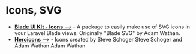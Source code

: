 # Icons, SVG

-   [**Blade UI KIt - Icons** -->](https://github.com/blade-ui-kit/blade-icons) - A package to easily make use of SVG icons in your Laravel Blade views. Originally "Blade SVG" by Adam Wathan.
-   [**Heroicons** -->](https://heroicons.dev/) - Icons created by Steve Schoger Steve Schoger and Adam Wathan Adam Wathan
